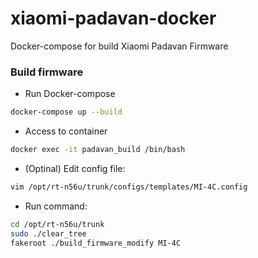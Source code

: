 # xiaomi-padavan-docker
Docker-compose for build Xiaomi Padavan Firmware

### Build firmware ###
* Run Docker-compose
```bash
docker-compose up --build
```
* Access to container
```bash
docker exec -it padavan_build /bin/bash
```
* (Optinal) Edit config file:
```bash
vim /opt/rt-n56u/trunk/configs/templates/MI-4C.config
```
* Run command:
```bash
cd /opt/rt-n56u/trunk
sudo ./clear_tree
fakeroot ./build_firmware_modify MI-4C
```
